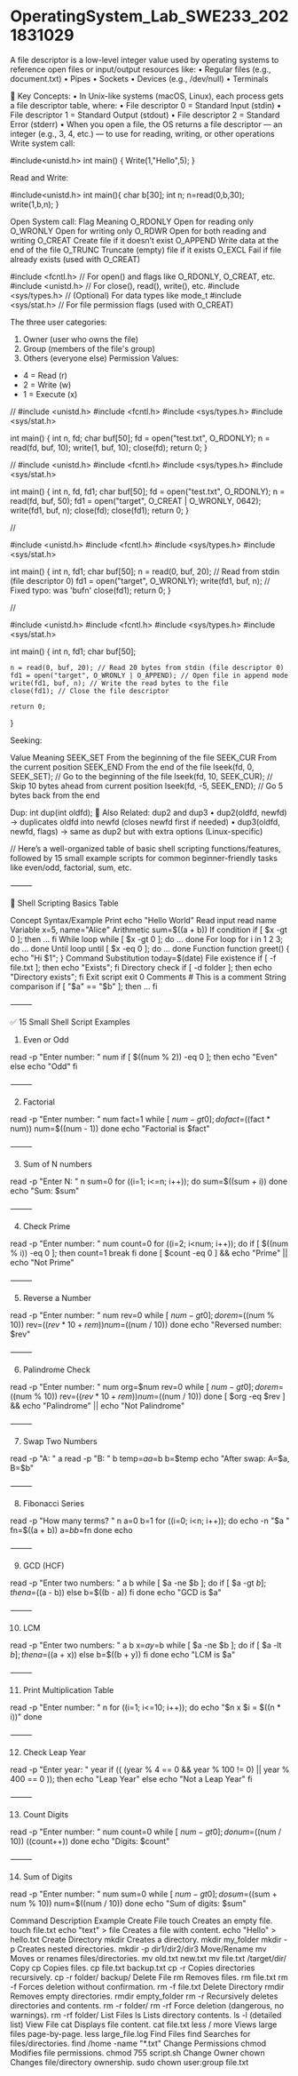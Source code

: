 # OperatingSystem_Lab_SWE233_2021831029
A file descriptor is a low-level integer value used by operating systems to reference open files or input/output resources like:
	•	Regular files (e.g., document.txt)
	•	Pipes
	•	Sockets
	•	Devices (e.g., /dev/null)
	•	Terminals

🧠 Key Concepts:
	•	In Unix-like systems (macOS, Linux), each process gets a file descriptor table, where:
	•	File descriptor 0 = Standard Input (stdin)
	•	File descriptor 1 = Standard Output (stdout)
	•	File descriptor 2 = Standard Error (stderr)
	•	When you open a file, the OS returns a file descriptor — an integer (e.g., 3, 4, etc.) — to use for reading, writing, or other operations
Write system call:

#include<unistd.h>
int main()
{
 Write(1,"Hello",5);
}

Read and Write:

#include<unistd.h>
int main(){
char b[30];
int n;
n=read(0,b,30);
write(1,b,n);
}

Open System call:
Flag	Meaning
O_RDONLY	Open for reading only
O_WRONLY	Open for writing only
O_RDWR	Open for both reading and writing
O_CREAT	Create file if it doesn’t exist
O_APPEND	Write data at the end of the file
O_TRUNC	Truncate (empty) file if it exists
O_EXCL	Fail if file already exists (used with O_CREAT)

#include <fcntl.h>    // For open() and flags like O_RDONLY, O_CREAT, etc.
#include <unistd.h>   // For close(), read(), write(), etc.
#include <sys/types.h> // (Optional) For data types like mode_t
#include <sys/stat.h>  // For file permission flags (used with O_CREAT)

The three user categories:
1. Owner (user who owns the file)
2. Group (members of the file's group)
3. Others (everyone else)
Permission Values:
* 4 = Read (r)
* 2 = Write (w)
* 1 = Execute (x)


//
#include <unistd.h>
#include <fcntl.h>
#include <sys/types.h>
#include <sys/stat.h>

int main()
{
    int n, fd;
    char buf[50];
    fd = open("test.txt", O_RDONLY);
    n = read(fd, buf, 10);
    write(1, buf, 10);
    close(fd);
    return 0;
}

//
#include <unistd.h>
#include <fcntl.h>
#include <sys/types.h>
#include <sys/stat.h>

int main()
{
    int n, fd, fd1;
    char buf[50];
    fd = open("test.txt", O_RDONLY);
    n = read(fd, buf, 50);
    fd1 = open("target", O_CREAT | O_WRONLY, 0642);
    write(fd1, buf, n);
    close(fd);
    close(fd1);
    return 0;
}

//

#include <unistd.h>
#include <fcntl.h>
#include <sys/types.h>
#include <sys/stat.h>

int main()
{
    int n, fd1;
    char buf[50];
    n = read(0, buf, 20); // Read from stdin (file descriptor 0)
    fd1 = open("target", O_WRONLY);
    write(fd1, buf, n);   // Fixed typo: was 'bufn'
    close(fd1);
    return 0;
}

//

#include <unistd.h>
#include <fcntl.h>
#include <sys/types.h>
#include <sys/stat.h>

int main() {
    int n, fd1;
    char buf[50];
    
    n = read(0, buf, 20); // Read 20 bytes from stdin (file descriptor 0)
    fd1 = open("target", O_WRONLY | O_APPEND); // Open file in append mode
    write(fd1, buf, n); // Write the read bytes to the file
    close(fd1); // Close the file descriptor
    
    return 0;
}

Seeking:

Value	Meaning
SEEK_SET	From the beginning of the file
SEEK_CUR	From the current position
SEEK_END	From the end of the file
lseek(fd, 0, SEEK_SET); // Go to the beginning of the file
lseek(fd, 10, SEEK_CUR); // Skip 10 bytes ahead from current position
lseek(fd, -5, SEEK_END); // Go 5 bytes back from the end

Dup:
int dup(int oldfd);
🔁 Also Related: dup2 and dup3
	•	dup2(oldfd, newfd) → duplicates oldfd into newfd (closes newfd first if needed)
	•	dup3(oldfd, newfd, flags) → same as dup2 but with extra options (Linux-specific)

//
Here’s a well-organized table of basic shell scripting functions/features, followed by 15 small example scripts for common beginner-friendly tasks like even/odd, factorial, sum, etc.

⸻

🧾 Shell Scripting Basics Table

Concept	Syntax/Example
Print	echo "Hello World"
Read input	read name
Variable	x=5, name="Alice"
Arithmetic	sum=$((a + b))
If condition	if [ $x -gt 0 ]; then ... fi
While loop	while [ $x -gt 0 ]; do ... done
For loop	for i in 1 2 3; do ... done
Until loop	until [ $x -eq 0 ]; do ... done
Function	function greet() { echo "Hi $1"; }
Command Substitution	today=$(date)
File existence	if [ -f file.txt ]; then echo "Exists"; fi
Directory check	if [ -d folder ]; then echo "Directory exists"; fi
Exit script	exit 0
Comments	# This is a comment
String comparison	if [ "$a" == "$b" ]; then ... fi


⸻

✅ 15 Small Shell Script Examples

1. Even or Odd

read -p "Enter number: " num
if [ $((num % 2)) -eq 0 ]; then
  echo "Even"
else
  echo "Odd"
fi


⸻

2. Factorial

read -p "Enter number: " num
fact=1
while [ $num -gt 0 ]; do
  fact=$((fact * num))
  num=$((num - 1))
done
echo "Factorial is $fact"


⸻

3. Sum of N numbers

read -p "Enter N: " n
sum=0
for ((i=1; i<=n; i++)); do
  sum=$((sum + i))
done
echo "Sum: $sum"


⸻

4. Check Prime

read -p "Enter number: " num
count=0
for ((i=2; i<num; i++)); do
  if [ $((num % i)) -eq 0 ]; then
    count=1
    break
  fi
done
[ $count -eq 0 ] && echo "Prime" || echo "Not Prime"


⸻

5. Reverse a Number

read -p "Enter number: " num
rev=0
while [ $num -gt 0 ]; do
  rem=$((num % 10))
  rev=$((rev * 10 + rem))
  num=$((num / 10))
done
echo "Reversed number: $rev"


⸻

6. Palindrome Check

read -p "Enter number: " num
org=$num
rev=0
while [ $num -gt 0 ]; do
  rem=$((num % 10))
  rev=$((rev * 10 + rem))
  num=$((num / 10))
done
[ $org -eq $rev ] && echo "Palindrome" || echo "Not Palindrome"


⸻

7. Swap Two Numbers

read -p "A: " a
read -p "B: " b
temp=$a
a=$b
b=$temp
echo "After swap: A=$a, B=$b"


⸻

8. Fibonacci Series

read -p "How many terms? " n
a=0
b=1
for ((i=0; i<n; i++)); do
  echo -n "$a "
  fn=$((a + b))
  a=$b
  b=$fn
done
echo


⸻

9. GCD (HCF)

read -p "Enter two numbers: " a b
while [ $a -ne $b ]; do
  if [ $a -gt $b ]; then
    a=$((a - b))
  else
    b=$((b - a))
  fi
done
echo "GCD is $a"


⸻

10. LCM

read -p "Enter two numbers: " a b
x=$a
y=$b
while [ $a -ne $b ]; do
  if [ $a -lt $b ]; then
    a=$((a + x))
  else
    b=$((b + y))
  fi
done
echo "LCM is $a"


⸻

11. Print Multiplication Table

read -p "Enter number: " n
for ((i=1; i<=10; i++)); do
  echo "$n x $i = $((n * i))"
done


⸻

12. Check Leap Year

read -p "Enter year: " year
if (( (year % 4 == 0 && year % 100 != 0) || year % 400 == 0 )); then
  echo "Leap Year"
else
  echo "Not a Leap Year"
fi


⸻

13. Count Digits

read -p "Enter number: " num
count=0
while [ $num -gt 0 ]; do
  num=$((num / 10))
  ((count++))
done
echo "Digits: $count"


⸻

14. Sum of Digits

read -p "Enter number: " num
sum=0
while [ $num -gt 0 ]; do
  sum=$((sum + num % 10))
  num=$((num / 10))
done
echo "Sum of digits: $sum"


Command	Description	Example	
Create File	touch	Creates an empty file.	touch file.txt
	echo "text" > file	Creates a file with content.	echo "Hello" > hello.txt
Create Directory	mkdir	Creates a directory.	mkdir my_folder
	mkdir -p	Creates nested directories.	mkdir -p dir1/dir2/dir3
Move/Rename	mv	Moves or renames files/directories.	mv old.txt new.txt
			mv file.txt /target/dir/
Copy	cp	Copies files.	cp file.txt backup.txt
	cp -r	Copies directories recursively.	cp -r folder/ backup/
Delete File	rm	Removes files.	rm file.txt
	rm -f	Forces deletion without confirmation.	rm -f file.txt
Delete Directory	rmdir	Removes empty directories.	rmdir empty_folder
	rm -r	Recursively deletes directories and contents.	rm -r folder/
	rm -rf	Force deletion (dangerous, no warnings).	rm -rf folder/
List Files	ls	Lists directory contents.	ls -l (detailed list)
View File	cat	Displays file content.	cat file.txt
	less / more	Views large files page-by-page.	less large_file.log
Find Files	find	Searches for files/directories.	find /home -name "*.txt"
Change Permissions	chmod	Modifies file permissions.	chmod 755 script.sh
Change Owner	chown	Changes file/directory ownership.	sudo chown user:group file.txt


